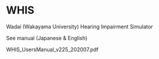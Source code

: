 # WHIS
Wadai (Wakayama University) Hearing Impairment Simulator

See manual (Japanese & English)

WHIS_UsersManual_v225_202007.pdf

